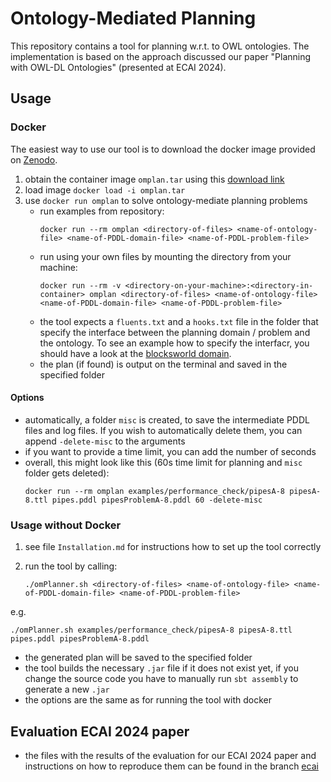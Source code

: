 # Ontology-Mediated Planning

This repository contains a tool for planning w.r.t. to OWL ontologies. The implementation is based on the approach discussed our paper "Planning with OWL-DL Ontologies" (presented at ECAI 2024).

## Usage
### Docker
The easiest way to use our tool is to download the docker image provided on [Zenodo](https://doi.org/10.5281/zenodo.12799965). 

1. obtain the container image `omplan.tar` using this [download link](https://zenodo.org/records/12799965/files/omplanner.tar?download=1)
2. load image `docker load -i omplan.tar`
3. use `docker run omplan` to solve ontology-mediate planning problems
    - run examples from repository:
      ```
      docker run --rm omplan <directory-of-files> <name-of-ontology-file> <name-of-PDDL-domain-file> <name-of-PDDL-problem-file>
      ```
    - run using your own files by mounting the directory from your machine:
       ```
      docker run --rm -v <directory-on-your-machine>:<directory-in-container> omplan <directory-of-files> <name-of-ontology-file> <name-of-PDDL-domain-file> <name-of-PDDL-problem-file>
       ```
    - the tool expects a `fluents.txt` and a `hooks.txt` file in the folder that specify the interface between the planning domain / problem and the ontology. To see an example how to specify the interfacr, you should have a look at the [blocksworld domain](examples/blocksworld/10-0).
    - the plan (if found) is output on the terminal and saved in the specified folder

#### Options
- automatically, a folder `misc` is created, to save the intermediate PDDL files and log files. If you wish to automatically delete them, you can append `-delete-misc` to the arguments
- if you want to provide a time limit, you can add the number of seconds
- overall, this might look like this (60s time limit for planning and `misc` folder gets deleted):
  ```
  docker run --rm omplan examples/performance_check/pipesA-8 pipesA-8.ttl pipes.pddl pipesProblemA-8.pddl 60 -delete-misc
  ```

### Usage without Docker
1. see file `Installation.md` for instructions how to set up the tool correctly

1. run the tool by calling:
   ```
   ./omPlanner.sh <directory-of-files> <name-of-ontology-file> <name-of-PDDL-domain-file> <name-of-PDDL-problem-file>
   ```
  e.g. 
  ```
./omPlanner.sh examples/performance_check/pipesA-8 pipesA-8.ttl pipes.pddl pipesProblemA-8.pddl
  ```
- the generated plan will be saved to the specified folder
- the tool builds the necessary `.jar` file if it does not exist yet, if you change the source code you have to manually run `sbt assembly` to generate a new `.jar`
- the options are the same as for running the tool with docker


## Evaluation ECAI 2024 paper
- the files with the results of the evaluation for our ECAI 2024 paper and instructions on how to reproduce them can be found in the branch [ecai](https://github.com/PKoopmann/om-pmc-planning/tree/ecai)
